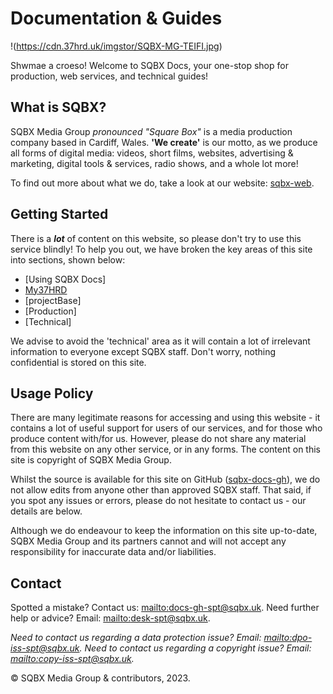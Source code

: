 <!-- Referenced links -->
[sqbx-web]: https://sqbx.uk
[sqbx-spt]: https://support.sqbx.uk
[sqbx-cdn]: https://cdn.sqbx.uk
[37hrd-web]: https://37hrd.uk
[my37hrd]: https://my.37hrd.uk
[my37hrd-login]: https://my.37hrd.uk/auth/login
[my37hrd-selfreg]: https://my.37hrd.uk/auth/join
[my37hrd-pwd]: https://my.37hrd.uk/auth/pwdreset
[sqbx-docs-gh]: https://github.com/sqbxmediagroup/docs

# Documentation & Guides

!(https://cdn.37hrd.uk/imgstor/SQBX-MG-TEIFI.jpg)

Shwmae a croeso! Welcome to SQBX Docs, your one-stop shop for production, web services, and technical guides!



## What is SQBX?
SQBX Media Group _pronounced "Square Box"_ is a media production company based in Cardiff, Wales. __'We create'__ is our motto, as we produce all forms of digital media: videos, short films, websites, advertising & marketing, digital tools & services, radio shows, and a whole lot more!

To find out more about what we do, take a look at our website: [sqbx-web].

## Getting Started
There is a **_lot_** of content on this website, so please don't try to use this service blindly! To help you out, we have broken the key areas of this site into sections, shown below:

- [Using SQBX Docs]
- [My37HRD]
- [projectBase]
- [Production]
- [Technical]

We advise to avoid the 'technical' area as it will contain a lot of irrelevant information to everyone except SQBX staff. Don't worry, nothing confidential is stored on this site.

## Usage Policy
There are many legitimate reasons for accessing and using this website - it contains a lot of useful support for users of our services, and for those who produce content with/for us. However, please do not share any material from this website on any other service, or in any forms. The content on this site is copyright of SQBX Media Group.

Whilst the source is available for this site on GitHub ([sqbx-docs-gh]), we do not allow edits from anyone other than approved SQBX staff. That said, if you spot any issues or errors, please do not hesitate to contact us - our details are below.

Although we do endeavour to keep the information on this site up-to-date, SQBX Media Group and its partners cannot and will not accept any responsibility for inaccurate data and/or liabilities.

## Contact
Spotted a mistake? Contact us: [mailto:docs-gh-spt@sqbx.uk](docs-gh-spt@sqbx.uk).
Need further help or advice? Email: [mailto:desk-spt@sqbx.uk](desk-spt@sqbx.uk).

_Need to contact us regarding a data protection issue? Email: [mailto:dpo-iss-spt@sqbx.uk](dpo-iss-spt@sqbx.uk)._
_Need to contact us regarding a copyright issue? Email: [mailto:copy-iss-spt@sqbx.uk](copy-iss-spt@sqbx.uk)._


&copy; SQBX Media Group & contributors, 2023.
